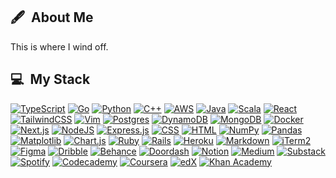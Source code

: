 <h2> 🖋️ &nbsp;About Me</h2>
This is where I wind off.

<h2> 💻 &nbsp;My Stack</h2>

[![TypeScript](https://img.shields.io/badge/TypeScript-3178C6?logo=typescript&logoColor=fff)](#)
[![Go](https://img.shields.io/badge/Go-%2300ADD8.svg?&logo=go&logoColor=white)](#)
[![Python](https://img.shields.io/badge/Python-3776AB?logo=python&logoColor=fff)](#)
[![C++](https://img.shields.io/badge/C++-%2300599C.svg?logo=c%2B%2B&logoColor=white)](#)
[![AWS](https://img.shields.io/badge/AWS-%23FF9900.svg?logo=amazon-web-services&logoColor=white)](#)
[![Java](https://img.shields.io/badge/Java-%23ED8B00.svg?logo=openjdk&logoColor=white)](#)
[![Scala](https://img.shields.io/badge/Scala-%23DC322F.svg?logo=scala&logoColor=white)](#)
[![React](https://img.shields.io/badge/React-%2320232a.svg?logo=react&logoColor=%2361DAFB)](#)
[![TailwindCSS](https://img.shields.io/badge/Tailwind%20CSS-%2338B2AC.svg?logo=tailwind-css&logoColor=white)](#)
[![Vim](https://img.shields.io/badge/Vim-%2311AB00.svg?logo=vim&logoColor=white)](#)
[![Postgres](https://img.shields.io/badge/Postgres-%23316192.svg?logo=postgresql&logoColor=white)](#)
[![DynamoDB](https://img.shields.io/badge/DynamoDB-4053D6?logo=amazondynamodb&logoColor=fff)](#)
[![MongoDB](https://img.shields.io/badge/MongoDB-%234ea94b.svg?logo=mongodb&logoColor=white)](#)
[![Docker](https://img.shields.io/badge/Docker-2496ED?logo=docker&logoColor=fff)](#)
[![Next.js](https://img.shields.io/badge/Next.js-black?logo=next.js&logoColor=white)](#)
[![NodeJS](https://img.shields.io/badge/Node.js-6DA55F?logo=node.js&logoColor=white)](#)
[![Express.js](https://img.shields.io/badge/Express.js-%23404d59.svg?logo=express&logoColor=%2361DAFB)](#)
[![CSS](https://img.shields.io/badge/CSS-1572B6?logo=css3&logoColor=fff)](#)
[![HTML](https://img.shields.io/badge/HTML-%23E34F26.svg?logo=html5&logoColor=white)](#)
[![NumPy](https://img.shields.io/badge/NumPy-4DABCF?logo=numpy&logoColor=fff)](#)
[![Pandas](https://img.shields.io/badge/Pandas-150458?logo=pandas&logoColor=fff)](#)
[![Matplotlib](https://custom-icon-badges.demolab.com/badge/Matplotlib-71D291?logo=matplotlib&logoColor=fff)](#)
[![Chart.js](https://img.shields.io/badge/Chart.js-FF6384?logo=chartdotjs&logoColor=fff)](#)
[![Ruby](https://img.shields.io/badge/Ruby-%23CC342D.svg?&logo=ruby&logoColor=white)](#)
[![Rails](https://img.shields.io/badge/Rails-%23CC0000.svg?logo=ruby-on-rails&logoColor=white)](#)
[![Heroku](https://img.shields.io/badge/Heroku-430098?logo=heroku&logoColor=fffe)](#)
[![Markdown](https://img.shields.io/badge/Markdown-%23000000.svg?logo=markdown&logoColor=white)](#)
[![iTerm2](https://img.shields.io/badge/iTerm2-000000?logo=iterm2&logoColor=fff)](#)
[![Figma](https://img.shields.io/badge/Figma-F24E1E?logo=figma&logoColor=white)](#)
[![Dribble](https://img.shields.io/badge/Dribbble-EA4C89?logo=dribbble&logoColor=white)](#)
[![Behance](https://img.shields.io/badge/Behance-0054F7?logo=behance&logoColor=white)](#)
[![Doordash](https://img.shields.io/badge/DoorDash-FF3008?logo=DoorDash&logoColor=white)](#)
[![Notion](https://img.shields.io/badge/Notion-000?logo=notion&logoColor=fff)](#)
[![Medium](https://img.shields.io/badge/Medium-%23000000.svg?logo=medium&logoColor=white)](#)
[![Substack](https://img.shields.io/badge/Substack-FF6719?logo=substack&logoColor=fff)](#)
[![Spotify](https://img.shields.io/badge/Spotify-1ED760?logo=spotify&logoColor=white)](#)
[![Codecademy](https://img.shields.io/badge/Codecademy-%2321759B.svg?logo=codecademy&logoColor=white)](#)
[![Coursera](https://img.shields.io/badge/Coursera-0056D2?logo=coursera&logoColor=fff)](#)
[![edX](https://img.shields.io/badge/edX-02262B?logo=edx&logoColor=fff)](#)
[![Khan Academy](https://img.shields.io/badge/Khan%20Academy-14BF96?logo=khanacademy&logoColor=fff)](#)
